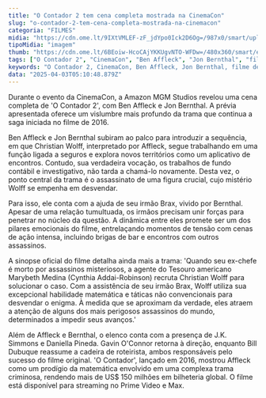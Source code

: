 ```yaml
---
title: "O Contador 2 tem cena completa mostrada na CinemaCon"
slug: "o-contador-2-tem-cena-completa-mostrada-na-cinemacon"
categoria: "FILMES"
midia: "https://cdn.ome.lt/9IXtVMLEF-zF_jdYpo0Ick2D6Og=/987x0/smart/uploads/conteudo/fotos/o-contador-3-continuacao-confirmada_O9iAtpT.png"
tipoMidia: "imagem"
thumb: "https://cdn.ome.lt/6BEoiw-HcoCAjYKKUgvNTO-WFDw=/480x360/smart/extras/conteudos/omelete_THUMB_-_2025-03-25T133928.176.png"
tags: ["O Contador 2", "CinemaCon", "Ben Affleck", "Jon Bernthal", "filme de ação", "suspense", "investigação criminal", "sequência de filme"]
keywords: "O Contador 2, CinemaCon, Ben Affleck, Jon Bernthal, filme de ação, suspense, investigação criminal, sequência de filme"
data: "2025-04-03T05:10:48.879Z"
---
```


Durante o evento da CinemaCon, a Amazon MGM Studios revelou uma cena completa de 'O Contador 2', com Ben Affleck e Jon Bernthal. A prévia apresentada oferece um vislumbre mais profundo da trama que continua a saga iniciada no filme de 2016.

Ben Affleck e Jon Bernthal subiram ao palco para introduzir a sequência, em que Christian Wolff, interpretado por Affleck, segue trabalhando em uma função ligada a seguros e explora novos territórios como um aplicativo de encontros. Contudo, sua verdadeira vocação, os trabalhos de fundo contábil e investigativo, não tarda a chamá-lo novamente. Desta vez, o ponto central da trama é o assassinato de uma figura crucial, cujo mistério Wolff se empenha em desvendar.

Para isso, ele conta com a ajuda de seu irmão Brax, vivido por Bernthal. Apesar de uma relação tumultuada, os irmãos precisam unir forças para penetrar no núcleo da questão. A dinâmica entre eles promete ser um dos pilares emocionais do filme, entrelaçando momentos de tensão com cenas de ação intensa, incluindo brigas de bar e encontros com outros assassinos.

A sinopse oficial do filme detalha ainda mais a trama: 'Quando seu ex-chefe é morto por assassinos misteriosos, a agente do Tesouro americano Marybeth Medina (Cynthia Addai-Robinson) recruta Christian Wolff para solucionar o caso. Com a assistência de seu irmão Brax, Wolff utiliza sua excepcional habilidade matemática e táticas não convencionais para desvendar o enigma. À medida que se aproximam da verdade, eles atraem a atenção de alguns dos mais perigosos assassinos do mundo, determinados a impedir seus avanços.'

Além de Affleck e Bernthal, o elenco conta com a presença de J.K. Simmons e Daniella Pineda. Gavin O'Connor retorna à direção, enquanto Bill Dubuque reassume a cadeira de roteirista, ambos responsáveis pelo sucesso do filme original. 'O Contador', lançado em 2016, mostrou Affleck como um prodígio da matemática envolvido em uma complexa trama criminosa, rendendo mais de US$ 150 milhões em bilheteria global. O filme está disponível para streaming no Prime Video e Max.